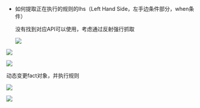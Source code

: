 * 如何提取正在执行的规则的lhs（Left Hand Side，左手边条件部分，when条件）

  没有找到对应API可以使用，考虑通过反射强行抓取

  ![](https://gitee.com/kelvin11/cloudimg/raw/master/img/20200703084525.png)

![](https://gitee.com/kelvin11/cloudimg/raw/master/img/20200703085309.png)





![](https://gitee.com/kelvin11/cloudimg/raw/master/img/20200703182711.png)





动态变更fact对象，并执行规则

![](https://gitee.com/kelvin11/cloudimg/raw/master/img/20200706133754.png)





![](https://gitee.com/kelvin11/cloudimg/raw/master/img/20200706134006.png)
